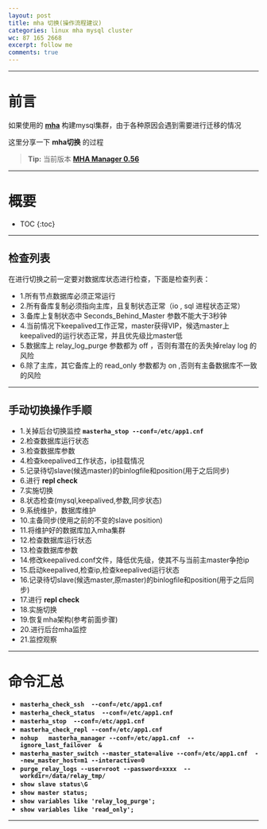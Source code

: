 ```yaml
---
layout: post
title: mha 切换(操作流程建议)
categories: linux mha mysql cluster
wc: 87 165 2668
excerpt: follow me
comments: true
---
```


---

# 前言

如果使用的 **[mha][mha]** 构建mysql集群，由于各种原因会遇到需要进行迁移的情况

这里分享一下 **mha切换** 的过程

> **Tip:** 当前版本 **[MHA Manager 0.56][mha]**

---

# 概要

* TOC
{:toc}


---

## 检查列表


在进行切换之前一定要对数据库状态进行检查，下面是检查列表：

* 1.所有节点数据库必须正常运行
* 2.所有备库复制必须指向主库，且复制状态正常（io , sql 进程状态正常）
* 3.备库上复制状态中 Seconds_Behind_Master 参数不能大于3秒钟
* 4.当前情况下keepalived工作正常，master获得VIP，候选master上keepalived的运行状态正常，并且优先级比master低
* 5.数据库上 relay_log_purge 参数都为 off ，否则有潜在的丢失掉relay log 的风险
* 6.除了主库，其它备库上的 read_only 参数都为 on ,否则有主备数据库不一致的风险

---

## 手动切换操作手顺


* 1.关掉后台切换监控 **`masterha_stop --conf=/etc/app1.cnf`** 
* 2.检查数据库运行状态
* 3.检查数据库参数
* 4.检查keepalived工作状态，ip挂载情况
* 5.记录待切slave(候选master)的binlogfile和position(用于之后同步)
* 6.进行 **repl check**
* 7.实施切换
* 8.状态检查(mysql,keepalived,参数,同步状态)
* 9.系统维护，数据库维护
* 10.主备同步(使用之前的不变的slave position)
* 11.将维护好的数据库加入mha集群
* 12.检查数据库运行状态
* 13.检查数据库参数
* 14.修改keepalived.conf文件，降低优先级，使其不与当前主master争抢ip
* 15.启动keepalived,检查ip,检查keepalived运行状态
* 16.记录待切slave(候选master,原master)的binlogfile和position(用于之后同步)
* 17.进行 **repl check**
* 18.实施切换
* 19.恢复mha架构(参考前面步骤)
* 20.进行后台mha监控
* 21.监控观察


---

# 命令汇总

* **`masterha_check_ssh  --conf=/etc/app1.cnf`**
* **`masterha_check_status  --conf=/etc/app1.cnf`**
* **`masterha_stop  --conf=/etc/app1.cnf`**
* **`masterha_check_repl --conf=/etc/app1.cnf`**
* **`nohup   masterha_manager --conf=/etc/app1.cnf  --ignore_last_failover  &`**
* **`masterha_master_switch --master_state=alive --conf=/etc/app1.cnf  --new_master_host=m1 --interactive=0`**
* **`purge_relay_logs --user=root --password=xxxx  --workdir=/data/relay_tmp/`**
* **`show slave status\G`**
* **`show master status;`**
* **`show variables like 'relay_log_purge';`**
* **`show variables like 'read_only';`**


---
[mha]:https://code.google.com/p/mysql-master-ha/

